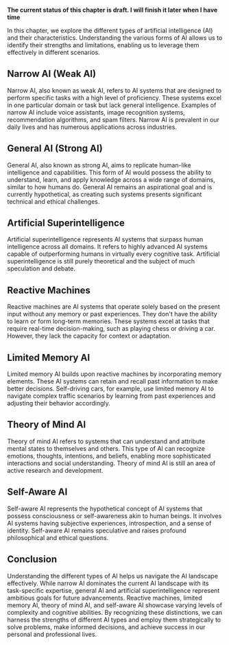 **The current status of this chapter is draft. I will finish it later when I have time**

In this chapter, we explore the different types of artificial intelligence (AI) and their characteristics. Understanding the various forms of AI allows us to identify their strengths and limitations, enabling us to leverage them effectively in different scenarios.

Narrow AI (Weak AI)
-------------------

Narrow AI, also known as weak AI, refers to AI systems that are designed to perform specific tasks with a high level of proficiency. These systems excel in one particular domain or task but lack general intelligence. Examples of narrow AI include voice assistants, image recognition systems, recommendation algorithms, and spam filters. Narrow AI is prevalent in our daily lives and has numerous applications across industries.

General AI (Strong AI)
----------------------

General AI, also known as strong AI, aims to replicate human-like intelligence and capabilities. This form of AI would possess the ability to understand, learn, and apply knowledge across a wide range of domains, similar to how humans do. General AI remains an aspirational goal and is currently hypothetical, as creating such systems presents significant technical and ethical challenges.

Artificial Superintelligence
----------------------------

Artificial superintelligence represents AI systems that surpass human intelligence across all domains. It refers to highly advanced AI systems capable of outperforming humans in virtually every cognitive task. Artificial superintelligence is still purely theoretical and the subject of much speculation and debate.

Reactive Machines
-----------------

Reactive machines are AI systems that operate solely based on the present input without any memory or past experiences. They don't have the ability to learn or form long-term memories. These systems excel at tasks that require real-time decision-making, such as playing chess or driving a car. However, they lack the capacity for context or adaptation.

Limited Memory AI
-----------------

Limited memory AI builds upon reactive machines by incorporating memory elements. These AI systems can retain and recall past information to make better decisions. Self-driving cars, for example, use limited memory AI to navigate complex traffic scenarios by learning from past experiences and adjusting their behavior accordingly.

Theory of Mind AI
-----------------

Theory of mind AI refers to systems that can understand and attribute mental states to themselves and others. This type of AI can recognize emotions, thoughts, intentions, and beliefs, enabling more sophisticated interactions and social understanding. Theory of mind AI is still an area of active research and development.

Self-Aware AI
-------------

Self-aware AI represents the hypothetical concept of AI systems that possess consciousness or self-awareness akin to human beings. It involves AI systems having subjective experiences, introspection, and a sense of identity. Self-aware AI remains speculative and raises profound philosophical and ethical questions.

Conclusion
----------

Understanding the different types of AI helps us navigate the AI landscape effectively. While narrow AI dominates the current AI landscape with its task-specific expertise, general AI and artificial superintelligence represent ambitious goals for future advancements. Reactive machines, limited memory AI, theory of mind AI, and self-aware AI showcase varying levels of complexity and cognitive abilities. By recognizing these distinctions, we can harness the strengths of different AI types and employ them strategically to solve problems, make informed decisions, and achieve success in our personal and professional lives.

